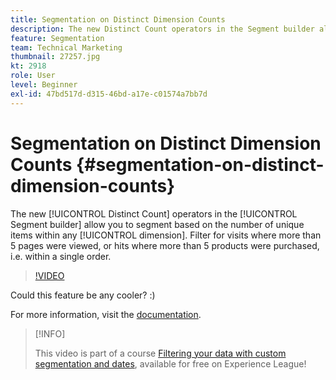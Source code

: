 ```yaml
---
title: Segmentation on Distinct Dimension Counts
description: The new Distinct Count operators in the Segment builder allow you to segment based on the number of unique items within any dimension. Filter for visits where more than 5 pages were viewed, or hits where more than 5 products were purchased, i.e. within a single order.
feature: Segmentation
team: Technical Marketing
thumbnail: 27257.jpg
kt: 2918
role: User
level: Beginner
exl-id: 47bd517d-d315-46bd-a17e-c01574a7bb7d
---
```

# Segmentation on Distinct Dimension Counts {#segmentation-on-distinct-dimension-counts}

The new [!UICONTROL Distinct Count] operators in the [!UICONTROL Segment builder] allow you to segment based on the number of unique items within any [!UICONTROL dimension]. Filter for visits where more than 5 pages were viewed, or hits where more than 5 products were purchased, i.e. within a single order.

>[!VIDEO](https://video.tv.adobe.com/v/27257/?quality=9)

Could this feature be any cooler? :)

For more information, visit the [documentation](https://experienceleague.adobe.com/docs/analytics/components/segmentation/segment-reference/seg-operators.html?lang=en).

>[!INFO]
>
> This video is part of a course [Filtering your data with custom segmentation and dates](https://experienceleague.adobe.com/?recommended=Analytics-U-1-2021.1.filterdata), available for free on Experience League!